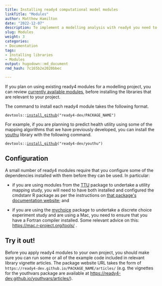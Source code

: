 ```yaml
---
title: Installing ready4 computational model modules
linkTitle: "Modules"
author: Matthew Hamilton
date: "2022-12-07"
description: To implement a modelling analysis with ready4 you need to install computational model modules.
slug: Modules
weight: 3
categories: 
- Documentation
tags: 
- Installing libraries
- Modules
output: hugodown::md_document
rmd_hash: 7c165b2e2020bbec

---
```


If you plan on using existing ready4 modules for a modelling project, you can review [currently available modules](../../types/module), before installing the libraries that are relevant to your project.

The command to install each ready4 module takes the following format.

<div class="highlight">

<pre class='chroma'><code class='language-r' data-lang='r'><span><span class='nf'>devtools</span><span class='nf'>::</span><span class='nf'><a href='https://remotes.r-lib.org/reference/install_github.html'>install_github</a></span><span class='o'>(</span><span class='s'>"ready4-dev/PACKAGE_NAME"</span><span class='o'>)</span></span></code></pre>

</div>

For example, if you are planning to predict health utility using some of the mapping algorithms that we have previously developed, you can install the [youthu](https://ready4-dev.github.io/youthu/) library with the following command.

<div class="highlight">

<pre class='chroma'><code class='language-r' data-lang='r'><span><span class='nf'>devtools</span><span class='nf'>::</span><span class='nf'><a href='https://remotes.r-lib.org/reference/install_github.html'>install_github</a></span><span class='o'>(</span><span class='s'>"ready4-dev/youthu"</span><span class='o'>)</span></span></code></pre>

</div>

## Configuration

A small number of ready4 modules require that you configure some of the dependencies installed with them before they can be used. In particular:

-   if you are using modules from the [TTU](https://ready4-dev.github.io/TTU/) package to undertake a utility mapping study, you will need to have both installed and configured the cmdstanr R package as per the instructions on [that package's documentation website](https://mc-stan.org/cmdstanr/); and

-   if you are using the [mychoice](https://ready4-dev.github.io/mychoice/) package to undertake a discrete choice experiment study and are using a Mac, you need to ensure that you have a Fortran compiler installed. Some relevant advice on this: <https://mac.r-project.org/tools/> .

## Try it out!

Before you apply ready4 modules to your own project, you should make sure you can run some or all of the example code included in relevant library vignette articles. The package website URL takes the form of `https://ready4-dev.github.io/PACKAGE_NAME/articles/` (e.g. the vignettes for the youthvars package are available at <https://ready4-dev.github.io/youthvars/articles/>).

